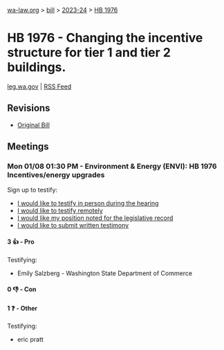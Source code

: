 [wa-law.org](/) > [bill](/bill/) > [2023-24](/bill/2023-24/) > [HB 1976](/bill/2023-24/hb/1976/)

# HB 1976 - Changing the incentive structure for tier 1 and tier 2 buildings.
[leg.wa.gov](https://app.leg.wa.gov/billsummary?BillNumber=1976&Year=2023&Initiative=false) | [RSS Feed](./rss.xml)

## Revisions
* [Original Bill](1/)

## Meetings
### Mon 01/08 01:30 PM - Environment & Energy (ENVI): HB 1976 Incentives/energy upgrades
Sign up to testify:
* [I would like to testify in person during the hearing](https://app.leg.wa.gov/csi/Testifier/Add?chamber=House&mId=31565&aId=156055&caId=22829&tId=1)
* [I would like to testify remotely](https://app.leg.wa.gov/csi/Testifier/Add?chamber=House&mId=31565&aId=156055&caId=22829&tId=2)
* [I would like my position noted for the legislative record](https://app.leg.wa.gov/csi/Testifier/Add?chamber=House&mId=31565&aId=156055&caId=22829&tId=3)
* [I would like to submit written testimony](https://app.leg.wa.gov/csi/Testifier/Add?chamber=House&mId=31565&aId=156055&caId=22829&tId=4)

#### 3 👍 - Pro
Testifying:
* Emily Salzberg - Washington State Department of Commerce

#### 0 👎 - Con

#### 1 ❓ - Other
Testifying:
* eric pratt
